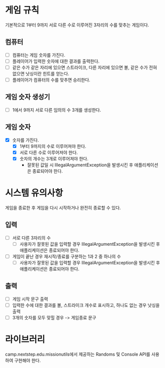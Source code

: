 # 게임 규칙
기본적으로 1부터 9까지 서로 다른 수로 이루어진 3자리의 수를 맞추는 게임이다.

## 컴퓨터
- [ ] 컴퓨터는 게임 숫자를 가진다.
- [ ] 플레이어가 입력한 숫자에 대한 결과를 출력한다.
- [ ] 같은 수가 같은 자리에 있으면 스트라이크, 다른 자리에 있으면 볼, 같은 수가 전혀 없으면 낫싱이란 힌트를 얻는다.
- [ ] 플레이어가 컴퓨터의 수를 맞추면 승리한다.

## 게임 숫자 생성기
- [ ] 1에서 9까지 서로 다른 임의의 수 3개를 생성한다.

## 게임 숫자
- [x] 숫자를 가진다.
  - [x] 1부터 9까지의 수로 이루어져야 한다.
  - [x] 서로 다른 수로 이루어져야 한다.
  - [x] 숫자의 개수는 3개로 이루어져야 한다.
    - 잘못된 값일 시 IllegalArgumentException을 발생시킨 후 애플리케이션은 종료되어야 한다.

# 시스템 유의사항
게임을 종료한 후 게임을 다시 시작하거나 완전히 종료할 수 있다.

## 입력
- [ ] 서로 다른 3자리의 수
  - [ ] 사용자가 잘못된 값을 입력할 경우 IllegalArgumentException을 발생시킨 후 애플리케이션은 종료되어야 한다.
- [ ] 게임이 끝난 경우 재시작/종료를 구분하는 1과 2 중 하나의 수
  - [ ] 사용자가 잘못된 값을 입력할 경우 IllegalArgumentException을 발생시킨 후 애플리케이션은 종료되어야 한다.

## 출력
- [ ] 게임 시작 문구 출력
- [ ] 입력한 수에 대한 결과를 볼, 스트라이크 개수로 표시하고, 하나도 없는 경우 낫싱을 출력
- [ ] 3개의 숫자를 모두 맞힐 경우 -> 게임종료 문구

# 라이브러리
camp.nextstep.edu.missionutils에서 제공하는 Randoms 및 Console API를 사용하여 구현해야 한다.